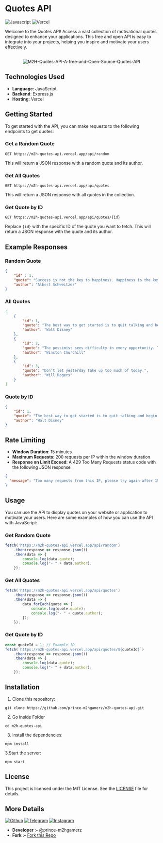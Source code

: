 # Quotes API

![Javascript](https://img.shields.io/badge/JavaScript-F7DF1E.svg?style=for-the-badge&logo=JavaScript&logoColor=black) ![Vercel](https://img.shields.io/badge/Vercel-000000.svg?style=for-the-badge&logo=Vercel&logoColor=white)

Welcome to the Quotes API! Access a vast collection of motivational quotes designed to enhance your applications. This free and open API is easy to integrate into your projects, helping you inspire and motivate your users effectively.

<div align='center'>
  <br>
  <img src="https://github.com/user-attachments/assets/b989a196-34e8-4b42-9e9a-9351608a2248" alt="M2H-Quotes-API-A-free-and-Open-Source-Quotes-API">
  <br>
</div>

## Technologies Used

- **Language**: JavaScript
- **Backend**: Express.js
- **Hosting**: Vercel

## Getting Started

To get started with the API, you can make requests to the following endpoints to get quotes:

### Get a Random Quote

```
GET https://m2h-quotes-api.vercel.app/api/random
```

This will return a JSON response with a random quote and its author.

### Get All Quotes

```
GET https://m2h-quotes-api.vercel.app/api/quotes
```

This will return a JSON response with all quotes in the collection.

### Get Quote by ID

```
GET https://m2h-quotes-api.vercel.app/api/quotes/{id}
```

Replace `{id}` with the specific ID of the quote you want to fetch. This will return a JSON response with the quote and its author.

## Example Responses

### Random Quote

```json
{
    "id" : 1, 
    "quote": "Success is not the key to happiness. Happiness is the key to success. If you love what you are doing, you will be successful.",
    "author": "Albert Schweitzer"
}
```

### All Quotes

```json
[
    {
        "id": 1,
        "quote": "The best way to get started is to quit talking and begin doing.",
        "author": "Walt Disney"
    },
    {
        "id": 2,
        "quote": "The pessimist sees difficulty in every opportunity. The optimist sees opportunity in every difficulty.",
        "author": "Winston Churchill"
    },
    {
        "id": 3,
        "quote": "Don’t let yesterday take up too much of today.",
        "author": "Will Rogers"
    }
]
```

### Quote by ID

```json
{
    "id": 1,
    "quote": "The best way to get started is to quit talking and begin doing.",
    "author": "Walt Disney"
}
```

## Rate Limiting
- **Window Duration**: 15 minutes
- **Maximum Requests**: 200 requests per IP within the window duration
- **Response on Limit Exceed**: A 429 Too Many Requests status code with the following JSON response

```json
{
  "message": "Too many requests from this IP, please try again after 15 minutes"
}
```

## Usage

You can use the API to display quotes on your website or application to motivate your users. Here are some examples of how you can use the API with JavaScript:

### Get Random Quote

```javascript
fetch('https://m2h-quotes-api.vercel.app/api/random')
    .then(response => response.json())
    .then(data => {
        console.log(data.quote);
        console.log("- " + data.author);
    });
```

### Get All Quotes

```javascript
fetch('https://m2h-quotes-api.vercel.app/api/quotes')
    .then(response => response.json())
    .then(data => {
        data.forEach(quote => {
            console.log(quote.quote);
            console.log("- " + quote.author);
        });
    });
```

### Get Quote by ID

```javascript
const quoteId = 1; // Example ID
fetch(`https://m2h-quotes-api.vercel.app/api/quotes/${quoteId}`)
    .then(response => response.json())
    .then(data => {
        console.log(data.quote);
        console.log("- " + data.author);
    });
```

## Installation

1. Clone this repository:
```
git clone https://github.com/prince-m2hgamerz/m2h-quotes-api.git
```
2. Go inside Folder
```
cd m2h-quotes-api
```
3. Install the dependencies:
```
npm install
```
3.Start the server:
```
npm start
```

## License

This project is licensed under the MIT License. See the [LICENSE](LICENSE) file for details.

## More Details

<a href="https://github.com/prince-m2hgamerz">![Github](https://img.shields.io/badge/GitHub-181717.svg?style=for-the-badge&logo=GitHub&logoColor=white)</a> <a href="https://telegram.me/m2hgamerz">![Telegram](https://img.shields.io/badge/Telegram-26A5E4.svg?style=for-the-badge&logo=Telegram&logoColor=white)</a> <a href="https://instagram.com/m2hgamerz">![Instagram](https://img.shields.io/badge/Instagram-E4405F.svg?style=for-the-badge&logo=Instagram&logoColor=white)</a>


- **Developer :-** @prince-m2hgamerz
- **Fork :-** [Fork this Repo](https://github.com/prince-m2hgamerz/m2h-quotes-api/fork)
